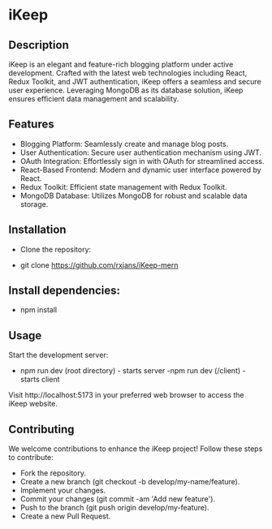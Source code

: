 # iKeep
## Description
iKeep is an elegant and feature-rich blogging platform under active development. Crafted with the latest web technologies including React, Redux Toolkit, and JWT authentication, iKeep offers a seamless and secure user experience. Leveraging MongoDB as its database solution, iKeep ensures efficient data management and scalability.

## Features
- Blogging Platform: Seamlessly create and manage blog posts.
- User Authentication: Secure user authentication mechanism using JWT.
- OAuth Integration: Effortlessly sign in with OAuth for streamlined access.
- React-Based Frontend: Modern and dynamic user interface powered by React.
- Redux Toolkit: Efficient state management with Redux Toolkit.
- MongoDB Database: Utilizes MongoDB for robust and scalable data storage.

## Installation
- Clone the repository:

- git clone https://github.com/rxjans/iKeep-mern

## Install dependencies:

- npm install

## Usage
Start the development server:
- npm run dev (root directory) - starts server
-npm run dev (/client) - starts client

Visit http://localhost:5173 in your preferred web browser to access the iKeep website.

## Contributing
We welcome contributions to enhance the iKeep project! Follow these steps to contribute:

- Fork the repository.
- Create a new branch (git checkout -b develop/my-name/feature).
- Implement your changes.
- Commit your changes (git commit -am 'Add new feature').
- Push to the branch (git push origin develop/my-feature).
- Create a new Pull Request.
